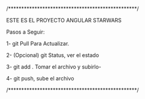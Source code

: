 
/*************************************************/

ESTE ES EL PROYECTO ANGULAR STARWARS

Pasos a Seguir:

1-  git Pull Para Actualizar.

2-  (Opcional) git Status, ver el estado

3-  git add . Tomar el archivo y subirlo-

4-  git push, sube el archivo

/*************************************************/

